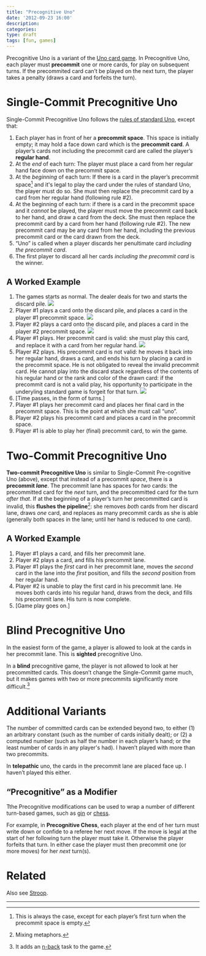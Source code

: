 ```yaml
---
title: "Precognitive Uno"
date: '2012-09-23 16:00'
description:
categories:
type: draft
tags: [fun, games]
---
```


Precognitive Uno is a variant of the [Uno card game](http://en.wikipedia.org/wiki/Uno_(card_game)). In Precognitive Uno, each player must **precommit** one or more cards, for play on subsequent turns. If the precommited card can’t be played on the next turn, the player takes a penalty (draws a card and forfeits the turn).

# Single-Commit Precognitive Uno
Single-Commit Precognitive Uno follows the <a href="http://en.wikipedia.org/wiki/Uno_(card_game)#Official_rules">rules of standard Uno</a>, except that:

1. Each player has in front of her a **precommit space**. This space is initially empty; it may hold a face down card which is the **precommit card**. A player’s cards not including the precommit card are called the player’s **regular hand**.
2. At the *end* of each turn: The player must place a card from her regular hand face down on the precommit space.
3. At the *beginning* of each turn: If there is a card in the player’s precommit space[^1] and it's legal to play the card under the rules of standard Uno, the player must do so. She must then replace the precommit card by a card from her regular hand (following rule #2).
4. At the beginning of each turn: if there is a card in the precommit space and it *cannot* be played, the player must move the precommit card back to her hand, and draw a card from the deck. She must then replace the precommit card by a card from her hand (following rule #2). The new precommit card may be any card from her hand, including the previous precommit card or the card drawn from the deck.
4. “Uno” is called when a player discards her penultimate card *including the precommit card*.
5. The first player to discard all her cards *including the precommit card* is the winner.

[^1]: This is always the case, except for each player’s first turn when the precommit space is empty.

## A Worked Example
1. The games starts as normal. The dealer deals for two and starts the discard pile.
![](/assets/media/uno/uno-1.jpg)
2. Player #1 plays a card onto the discard pile, and places a card in the player #1 precommit space.
![](/assets/media/uno/uno-2.jpg)
3. Player #2 plays a card onto the discard pile, and places a card in the player #2 precommit space.
![](/assets/media/uno/uno-3.jpg)
1. Player #1 plays. Her precommit card is valid: she must play this card, and replace it with a card from her regular hand.
![](/assets/media/uno/uno-4.jpg)
1. Player #2 plays. His precommit card is not valid: he moves it back into her regular hand, draws a card, and ends his turn by placing a card in the precommit space. He is not obligated to reveal the invalid precommit card. He cannot play into the discard stack regardless of the contents of his regular hand or the rank and color of the drawn  card: if the precommit card is not a valid play, his opportunity to participate in the underyling standard game is forgeit for that turn.
![](/assets/media/uno/uno-5.jpg)
1. [Time passes, in the form of turns.]
1. Player #1 plays her precommit card and places her final card in the precommit space. This is the point at which she must call “uno”.
1. Player #2 plays his precommit card and places a card in the precommit space.
1. Player #1 is able to play her (final) precommit card, to win the game.

# Two-Commit Precognitive Uno
**Two-commit Precognitive Uno** is similar to Single-Commit Pre-cognitive Uno (above), except that instead of a precommit *space*, there is a **precommit *lane***. The precommit lane has spaces for *two* cards: the precommitted card for the *next* turn, and the precommitted card for the turn *after that*. If at the beginning of a player’s turn her precommitted card is invalid, this **flushes the pipeline**[^2]: she removes *both* cards from her discard lane, draws *one* card, and replaces as many precommit cards as she is able (generally both spaces in the lane; until her hand is reduced to one card).

[^2]: Mixing metaphors.

## A Worked Example
1. Player #1 plays a card, and fills her precommit lane.
1. Player #2 plays a card, and fills his precommit lane.
1. Player #1 plays the *first* card in her precommit lane, moves the *second* card in the lane into the *first* position, and fills the *second* position from her regular hand.
1. Player #2 is unable to play the first card in his precommit lane. He moves both cards into his regular hand, draws from the deck, and fills his precommit lane. His turn is now complete.
2. [Game play goes on.]

# Blind Precognitive Uno
In the easiest form of the game, a player is allowed to look at the cards in her precommit lane. This is **sighted** precognitive Uno.

In a **blind** precognitive game, the player is not allowed to look at her precommitted cards. This doesn’t change the Single-Commit game much, but it makes games with two or more precommits significantly more difficult.[^3]

[^3]: It adds an [n-back](http://en.wikipedia.org/wiki/N-back) task to the game.

# Additional Variants
The number of committed cards can be extended beyond two, to either (1) an arbitrary constant (such as the number of cards initially dealt); or (2) a computed number (such as  half the number in each player’s hand; or the least number of cards in any player's had). I haven’t played with more than two precommits.

In **telepathic** uno, the cards in the precommit lane are placed face up. I haven’t played this either.

## “Precognitive” as a Modifier

Tthe Precognitive modifications can be used to wrap a number of different turn-based games, such as [gin](http://en.wikipedia.org/wiki/Gin_rummy) or [chess](http://en.wikipedia.org/wiki/Chess).

For example, in **Precognitive Chess**, each player at the end of her turn must write down or confide to a referee her next move. If the move is legal at the start of her following turn the player must take it. Otherwise the player forfeits that turn. In either case the player must then precommit one (or more moves) for her *next* turn(s).

# Related
Also see [Stroop](/posts/2012/09/stroop-a-card-game).

---
